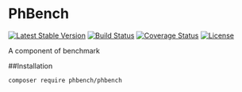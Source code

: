# PhBench

[![Latest Stable Version](https://poser.pugx.org/phbench/phbench/v/stable)](https://packagist.org/packages/phbench/phbench)
[![Build Status](https://travis-ci.org/ouranoshong/phbench.svg?branch=master)](https://travis-ci.org/ouranoshong/phbench)
[![Coverage Status](https://coveralls.io/repos/github/ouranoshong/phbench/badge.svg?branch=master)](https://coveralls.io/github/ouranoshong/phbench?branch=master)
[![License](https://poser.pugx.org/phbench/phbench/license)](https://packagist.org/packages/phbench/phbench)

A component of benchmark

##Installation
```bash
composer require phbench/phbench
```
